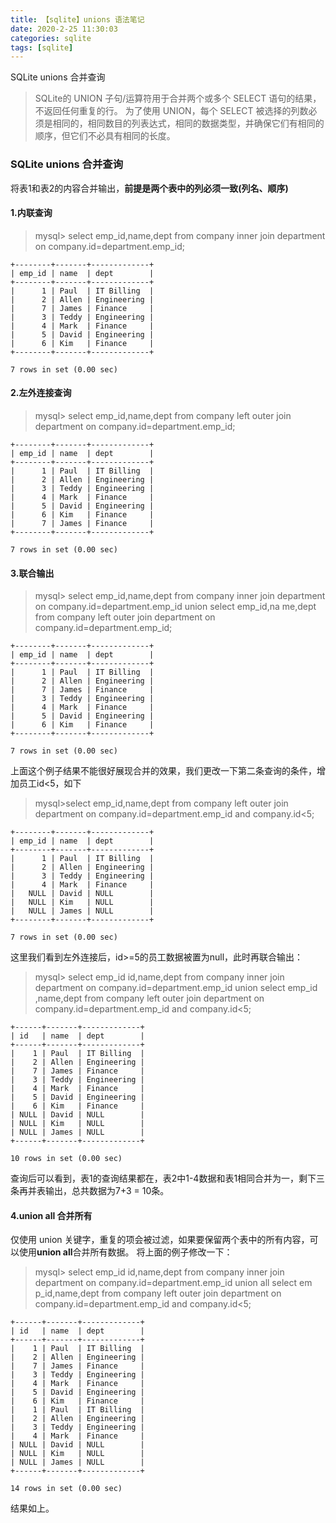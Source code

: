 ```yaml
---
title: 【sqlite】unions 语法笔记
date: 2020-2-25 11:30:03
categories: sqlite
tags: [sqlite]
---
```


SQLite unions 合并查询

> SQLite的 UNION 子句/运算符用于合并两个或多个 SELECT 语句的结果，不返回任何重复的行。
为了使用 UNION，每个 SELECT 被选择的列数必须是相同的，相同数目的列表达式，相同的数据类型，并确保它们有相同的顺序，但它们不必具有相同的长度。

### SQLite unions 合并查询

将表1和表2的内容合并输出，**前提是两个表中的列必须一致(列名、顺序)**

#### 1.内联查询
> mysql> select emp_id,name,dept from company inner join department on company.id=department.emp_id;

```
+--------+-------+-------------+
| emp_id | name  | dept        |
+--------+-------+-------------+
|      1 | Paul  | IT Billing  |
|      2 | Allen | Engineering |
|      7 | James | Finance     |
|      3 | Teddy | Engineering |
|      4 | Mark  | Finance     |
|      5 | David | Engineering |
|      6 | Kim   | Finance     |
+--------+-------+-------------+

7 rows in set (0.00 sec)
```


#### 2.左外连接查询
> mysql> select emp_id,name,dept from company left outer join department on company.id=department.emp_id;

```
+--------+-------+-------------+
| emp_id | name  | dept        |
+--------+-------+-------------+
|      1 | Paul  | IT Billing  |
|      2 | Allen | Engineering |
|      3 | Teddy | Engineering |
|      4 | Mark  | Finance     |
|      5 | David | Engineering |
|      6 | Kim   | Finance     |
|      7 | James | Finance     |
+--------+-------+-------------+

7 rows in set (0.00 sec)
```

#### 3.联合输出
> mysql> select emp_id,name,dept from company inner join department on company.id=department.emp_id union select emp_id,na
me,dept from company left outer join department on company.id=department.emp_id;

```
+--------+-------+-------------+
| emp_id | name  | dept        |
+--------+-------+-------------+
|      1 | Paul  | IT Billing  |
|      2 | Allen | Engineering |
|      7 | James | Finance     |
|      3 | Teddy | Engineering |
|      4 | Mark  | Finance     |
|      5 | David | Engineering |
|      6 | Kim   | Finance     |
+--------+-------+-------------+

7 rows in set (0.00 sec)
```

上面这个例子结果不能很好展现合并的效果，我们更改一下第二条查询的条件，增加员工id<5，如下
> mysql>select emp_id,name,dept from company left outer join department on company.id=department.emp_id and company.id<5;

```
+--------+-------+-------------+
| emp_id | name  | dept        |
+--------+-------+-------------+
|      1 | Paul  | IT Billing  |
|      2 | Allen | Engineering |
|      3 | Teddy | Engineering |
|      4 | Mark  | Finance     |
|   NULL | David | NULL        |
|   NULL | Kim   | NULL        |
|   NULL | James | NULL        |
+--------+-------+-------------+

7 rows in set (0.00 sec)
```

这里我们看到左外连接后，id>=5的员工数据被置为null，此时再联合输出：

> mysql> select emp_id id,name,dept from company inner join department on company.id=department.emp_id union select emp_id
,name,dept from company left outer join department on company.id=department.emp_id and company.id<5;

```
+------+-------+-------------+
| id   | name  | dept        |
+------+-------+-------------+
|    1 | Paul  | IT Billing  |
|    2 | Allen | Engineering |
|    7 | James | Finance     |
|    3 | Teddy | Engineering |
|    4 | Mark  | Finance     |
|    5 | David | Engineering |
|    6 | Kim   | Finance     |
| NULL | David | NULL        |
| NULL | Kim   | NULL        |
| NULL | James | NULL        |
+------+-------+-------------+

10 rows in set (0.00 sec)
```

查询后可以看到，表1的查询结果都在，表2中1-4数据和表1相同合并为一，剩下三条再并表输出，总共数据为7+3 = 10条。

#### 4.union all 合并所有

仅使用 union 关键字，重复的项会被过滤，如果要保留两个表中的所有内容，可以使用**union all**合并所有数据。
将上面的例子修改一下：

> mysql> select emp_id id,name,dept from company inner join department on company.id=department.emp_id union all select em
p_id,name,dept from company left outer join department on company.id=department.emp_id and company.id<5;

```
+------+-------+-------------+
| id   | name  | dept        |
+------+-------+-------------+
|    1 | Paul  | IT Billing  |
|    2 | Allen | Engineering |
|    7 | James | Finance     |
|    3 | Teddy | Engineering |
|    4 | Mark  | Finance     |
|    5 | David | Engineering |
|    6 | Kim   | Finance     |
|    1 | Paul  | IT Billing  |
|    2 | Allen | Engineering |
|    3 | Teddy | Engineering |
|    4 | Mark  | Finance     |
| NULL | David | NULL        |
| NULL | Kim   | NULL        |
| NULL | James | NULL        |
+------+-------+-------------+

14 rows in set (0.00 sec)
```

结果如上。

